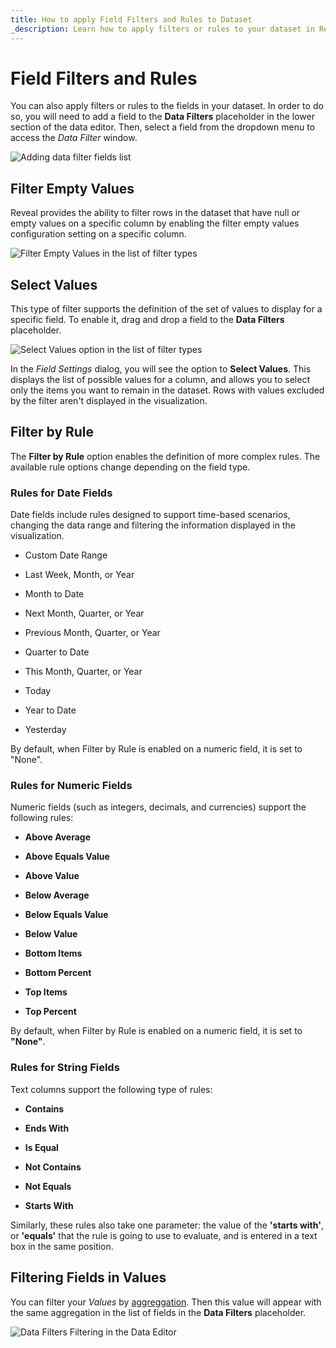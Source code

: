 ```yaml
---
title: How to apply Field Filters and Rules to Dataset 
_description: Learn how to apply filters or rules to your dataset in Reveal while creating visualizations.
---
```


# Field Filters and Rules

You can also apply filters or rules to the fields in your dataset. In
order to do so, you will need to add a field to the **Data Filters**
placeholder in the lower section of the data editor. Then, select a field
from the dropdown menu to access the *Data Filter* window.

![Adding data filter fields list](images/data-filter-visualization-editor.png)
<a name='empty-values'></a>
## Filter Empty Values

Reveal provides the ability to filter rows in the dataset that have null
or empty values on a specific column by enabling the filter empty values
configuration setting on a specific column.

![Filter Empty Values in the list of filter types](images/data-filter-filter-empty-values-option.png)
<a name='select-values'></a>
## Select Values

This type of filter supports the definition of the set of values to
display for a specific field. To enable it, drag and drop a field to the
**Data Filters** placeholder.

![Select Values option in the list of filter types](images/data-filter-select-values.png)

In the *Field Settings* dialog, you will see the option to **Select
Values**. This displays the list of possible values for a column, and
allows you to select only the items you want to remain in the dataset.
Rows with values excluded by the filter aren't displayed in the
visualization.

## Filter by Rule

The **Filter by Rule** option enables the definition of more complex
rules. The available rule options change depending on the field type.

<a name='rules'></a>
### Rules for Date Fields

Date fields include rules designed to support time-based scenarios,
changing the data range and filtering the information displayed in the
visualization.

  - Custom Date Range

  - Last Week, Month, or Year

  - Month to Date

  - Next Month, Quarter, or Year

  - Previous Month, Quarter, or Year

  - Quarter to Date

  - This Month, Quarter, or Year

  - Today

  - Year to Date

  - Yesterday

By default, when Filter by Rule is enabled on a numeric field, it is set
to "None".

### Rules for Numeric Fields

Numeric fields (such as integers, decimals, and currencies) support the
following rules:

- **Above Average**

- **Above Equals Value**

- **Above Value**

- **Below Average**

- **Below Equals Value**

- **Below Value**

- **Bottom Items**

- **Bottom Percent**

- **Top Items**

- **Top Percent**

By default, when Filter by Rule is enabled on a numeric field, it is set
to **"None"**.

### Rules for String Fields

Text columns support the following type of rules:

- **Contains**

- **Ends With**

- **Is Equal**

- **Not Contains**

- **Not Equals**

- **Starts With**

Similarly, these rules also take one parameter: the value of the **'starts
with'**, or **'equals'** that the rule is going to use to evaluate, and is
entered in a text box in the same position.

## Filtering Fields in Values

You can filter your *Values* by [aggreggation](./calculated/aggregation.md). Then this value will appear with the same aggregation in the list of fields in the **Data Filters** placeholder.

![Data Filters Filtering in the Data Editor](images/data-filters-values-list.png)
